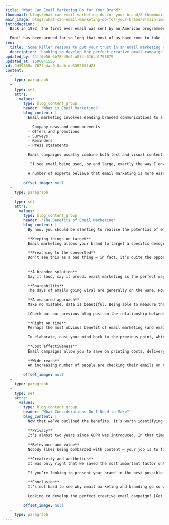 ```yaml
---
title: 'What Can Email Marketing Do for Your Brand?'
thumbnail: blogs/what-can-email-marketing-do-for-your-brand/8-thumbnail-image.jpg
main_image: blogs/what-can-email-marketing-do-for-your-brand/8-main-image.jpg
introduction: |
  Back in 1972, the first ever email was sent by an American programmer named Ray Tomlinson. At the time, nobody predicted that email could ever grow to revolutionise the way we communicate on a daily basis. 
  
  Email has been around for so long that most of us have come to take it for granted. Sadly, Tomlinson passed away in 2016. His legacy, however, is sure to live on for decades to come, particularly in the field of branding and marketing. So join us, if you will, on a journey of digital discovery, as we explore the vital role that email marketing plays in building a successful brand...
seo:
  title: 'Some killer reasons to put your trust in an email marketing campaign...'
  description: 'Looking to develop the perfect creative email campaign? Get in touch with our team today to get things started.'
updated_by: 44ff6e56-6b78-49e2-a074-616caf791879
updated_at: 1606841530
id: 9d39859a-707f-4ac9-8adb-de53920ffd23
content:
  -
    type: paragraph
  -
    type: set
    attrs:
      values:
        type: blog_content_group
        header: 'What is Email Marketing?'
        blog_content: |
          Email marketing involves sending branded communications to a particular group of recipients, usually in an effort to promote a range of products or services. It’s an incredibly versatile means of communication – content-wise, email marketing can include:
          
          - Company news and announcements
          - Offers and promotions
          - Surveys
          - Reminders
          - Press statements
          
          Email campaigns usually combine both text and visual content, and there’s huge scope to create something memorable and engaging. The overall aim of email marketing is to keep audiences updated and informed, as well as to encourage positive action on their part. It’s worth remembering at this point that ‘audience’ doesn’t just mean customers – email marketing can also target employees or stakeholders, for example.
          
          _“I see email being used, by and large, exactly the way I envisioned... Everybody uses it in different ways, but they use it in a way they find works for them.” – Ray Tomlinson_ 
          
          A number of experts believe that email marketing is more essential than ever before – it’s even seen as more effective than social media in acquiring new customers. There are approximately 3.8billion email users worldwide (compared to around 3.4billion social media users), [with a huge proportion of consumers](https://optinmonster.com/email-marketing-vs-social-media-performance-2016-2019-statistics/) preferring to receive promotional messages via the former medium. 
          
        offset_image: null
  -
    type: paragraph
  -
    type: set
    attrs:
      values:
        type: blog_content_group
        header: 'The Benefits of Email Marketing'
        blog_content: |
          By now, you should be starting to realise the potential of email marketing. However, in case you’re still in doubt, here’s 8 killer reasons to put your trust in an email marketing campaign…
          
          **Keeping things on target**
          Email marketing allows your brand to target a specific demographic, meaning you’ll have full control over who sees what (think location-specific offers, as an example). Identifying what type of people are receiving your email campaigns will enable you to separate your recipients into groups and target people with more relevant content. Remember, increased relevance means increased value for your target audience, the by-product of which is greater brand loyalty.
          
          **Preaching to the converted**
          Don’t see this as a bad thing – in fact, it’s quite the opposite. People who sign up to receive your brand’s emails are already interested and therefore much more likely to entertain what it is you’re talking about. Whether your brand is e-commerce or not, email subscribers are much more likely to impulse buy (Brits are estimated to spend [more than £3bn](https://www.whistl.co.uk/news/brits-spend-over-3-billion-on-impulse-buys-every-month) monthly on impulse purchases alone), which is why you’ll often see the deployment of tactical marketing methods within email campaigns, such as exclusive offers and easily-visible links to specific products and services. 
          
          
          **A branded solution**
          Say it loud, say it proud: email marketing is the perfect way to extend your branding and create a memorable digital impact. An unforgettable email campaign is great for your brand’s identity (even a well written subject line will stick in a reader’s mind throughout their day). Credibility and consistency are two hallmarks of an unshakeable brand – establishing both via email marketing can set you on the road to success.
          
          **Shareability**
          The days of emails going viral are generally on the wane. However, the most important touchpoint in a piece of email software is still the ‘forward’ button. You should be looking to maximise shareability wherever possible – it’s free advertising, after all! An effective email campaign will be shared, shared and shared again, so get incorporating those social media buttons and including content that can be passed on to recipients’ friends and families (the obvious choice here would be some tempting promotional offers). The more people out there hitting the forward button, the more your subscriber and order numbers should start to hit new horizons. 
          
          **A measured approach** 
          Make no mistake, data is beautiful. Being able to measure the success of each campaign and tweak things going forward is just another reason to love email marketing. Once again, the end goal is increased relevance for the recipient (which, you guessed it, leads to increased custom). A data-driven campaign is a justifiable campaign – click-through stats, open rates, a spike in subscribers within a certain timeframe… each statistic offers insight into your audience’s habits, a goldmine of information which allows you to vindicate every success and learn from every failure.
          
          [Check out our previous blog post on the relationship between data and creativity](/thinking/data-creativity-a-match-made-in-heaven)
          
          **Right on time**
          Perhaps the most obvious benefit of email marketing (and email in general) is that it’s instant – but it doesn’t have to be. Using scheduling tools, we can automate the whole process. This not only lightens your workload, but it also enables you to create campaigns which target particular dates, times and occasions throughout the year. Great for Christmas promotions, for example, but double great for focusing on specific audience demographics. 
          
          To elaborate, cast your mind back to the previous point, which highlights the importance of using data to make informed decisions. If we can see from analytics tools that open rates for over 50s are highest around 9am on a Sunday morning, for instance, we can schedule the latest campaign to send at 8.45am on Sundays. Sure enough, our hot-off-the-press email will be sitting pretty at the top of inboxes, ready and waiting for when our audience logs on. It may seem insignificant, but it makes our brand that tiny bit more visible (not to mention reliable). Marginal gains play quite the role when it comes to branding strategy.  
          
          **Cost effectiveness**
          Email campaigns allow you to save on printing costs, delivery and advertising space. In fact, space is effectively unlimited. Whilst that’s not an excuse to write War and Peace, it affords you the flexibility to use the space in whichever way you wish and, when the need for detailed content calls for it, you can add what’s required without worrying about having to fork out for the extra design room. 
          
          **Wide reach**
          An increasing number of people are checking their emails on the go. In fact, around 3 in 5 consumers access their inbox when they’re out and about, with the figure rising year-upon-year (check out more interesting email usage statistics [here](https://www.emailmonday.com/mobile-email-usage-statistics/) ). We have the ability to reach people almost anywhere on the planet nowadays – what brand wouldn’t want to take advantage of that?  
          
        offset_image: null
  -
    type: paragraph
  -
    type: set
    attrs:
      values:
        type: blog_content_group
        header: 'What Considerations Do I Need to Make?'
        blog_content: |
          Now that we’ve outlined the benefits, it’s worth identifying some of the key factors that can be the difference between failure and success when it comes to email marketing. That’s right: before you start spamming every Tom, Dick and Harry on your brand’s subscriber list, there are some very important considerations to make...
          
          **Privacy**
          It’s almost two years since GDPR was introduced. In that time, there’s been a great deal of concern generated over data compliance and the protection of people’s personal details. Businesses are required to adhere closely to the rules or face huge financial punishments. Don’t let that put you off, though – [read our blog post on why GDPR is a good thing for everyone concerned](/thinking/gdpr-is-a-good-thing-for-everyone).
          
          **Relevance and value**
          Nobody likes being bombarded with content – your job is to figure out how your brand brings value to its audience and communicate that through your email marketing. Relevant, quality content is the way forward (we’ve also written a guide to content marketing which elaborates on this – [it can be found here](/thinking/the-importance-of-content-marketing)
          
          **Creativity and aesthetics**
          It was only right that we saved the most important factor until last (we are creatives, after all...). A well-crafted email campaign will connect with people and make an impact, as well as show exactly what your brand is about. Creativity shouldn’t just be limited to content, either. Subject lines can make or break an email campaign, so copy must be imaginative and on-point.
          
          If you’re looking to present your brand in the best possible way, the design should be responsive, which means it will look just as good on desktop as it does on mobile devices. Equally important is the positioning of design elements such as calls to action – whether it’s sharing, paying a visit to your brand’s website or taking advantage of a promotional offer, prompting the recipient to engage further will encourage positive action and decrease the likelihood of your email being swept into the junk bin.
          
          **Conclusion**
          It’s not hard to see why email marketing and branding go so well together – an email is an incredibly efficient canvas on which to proudly display everything that’s excellent about your brand. Apply a little creativity to your email marketing campaigns and you’ll build stronger relationships with your target audience in no time. And that’s definitely not to be sniffed @.
          
          Looking to develop the perfect creative email campaign? [Get in touch with our team today to get things started.](/contact)
          
        offset_image: null
  -
    type: paragraph
---
```


